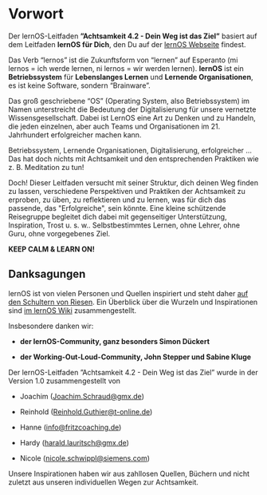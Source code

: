 # Vorwort

Der lernOS-Leitfaden **”Achtsamkeit 4.2 - Dein Weg ist das Ziel”** basiert auf dem Leitfaden **lernOS für Dich**, den Du auf der [lernOS Webseite](https://cogneon.de/lernos) findest.

Das Verb “lernos” ist die Zukunftsform von “lernen” auf Esperanto (mi lernos = ich werde lernen, ni lernos = wir werden lernen). **lernOS** ist ein **Betriebssystem** für **Lebenslanges Lernen** und **Lernende Organisationen**, es ist keine Software, sondern “Brainware”.

Das groß geschriebene “OS” (Operating System, also Betriebssystem) im Namen unterstreicht die Bedeutung der Digitalisierung für unsere vernetzte Wissensgesellschaft. Dabei ist LernOS eine Art zu Denken und zu Handeln, die jeden einzelnen, aber auch Teams und Organisationen im 21. Jahrhundert erfolgreicher machen kann.

Betriebssystem, Lernende Organisationen, Digitalisierung, erfolgreicher ... Das hat doch nichts mit Achtsamkeit und den entsprechenden Praktiken wie z. B. Meditation zu tun! 

Doch! Dieser Leitfaden versucht mit seiner Struktur, dich deinen Weg finden zu lassen, verschiedene Perspektiven und Praktiken der Achtsamkeit zu erproben, zu üben, zu reflektieren und zu lernen, was für dich das passende, das "Erfolgreiche", sein könnte. Eine kleine schützende Reisegruppe begleitet dich dabei mit gegenseitiger Unterstützung, Inspiration, Trost u. s. w.. Selbstbestimmtes Lernen, ohne Lehrer, ohne Guru, ohne vorgegebenes Ziel.

**KEEP CALM & LEARN ON!**

## Danksagungen

lernOS ist von vielen Personen und Quellen inspiriert und steht daher
[auf den Schultern von
Riesen](https://de.wikipedia.org/wiki/Zwerge_auf_den_Schultern_von_Riesen).
Ein Überblick über die Wurzeln und Inspirationen sind [im lernOS
Wiki](https://github.com/cogneon/lernos-core/wiki) zusammengestellt.

Insbesondere danken wir:

-   **der lernOS-Community, ganz besonders Simon Dückert**

-   **der Working-Out-Loud-Community, John Stepper und Sabine Kluge**

Der lernOS-Leitfaden ”Achtsamkeit 4.2 - Dein Weg ist das Ziel” wurde in
der Version 1.0 zusammengestellt von

-   Joachim
    ([Joachim.Schraud@gmx.de](mailto:Joachim.Schraud@gmx.de))

-   Reinhold
    ([Reinhold.Guthier@t-online.de](mailto:Reinhold.Guthier@t-online.de))

-   Hanne ([info@fritzcoaching.de](mailto:info@fritzcoaching.de))

-   Hardy
    ([harald.lauritsch@gmx.de](mailto:harald.lauritsch@gmx.de))

-   Nicole
    ([nicole.schwippl@siemens.com](mailto:nicole.schwippl@siemens.com))

Unsere Inspirationen haben wir aus zahllosen Quellen, Büchern und nicht
zuletzt aus unseren individuellen Wegen zur Achtsamkeit.